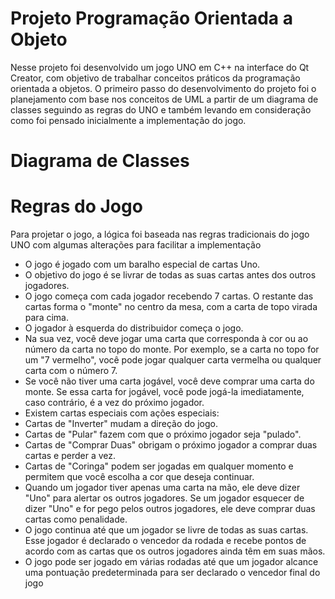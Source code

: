 # Projeto Programação Orientada a Objeto

Nesse projeto foi desenvolvido um jogo UNO em C++ na interface do Qt Creator, com objetivo de trabalhar conceitos práticos da programação orientada a objetos. O primeiro passo do desenvolvimento do projeto foi o planejamento com base nos conceitos de UML a partir de um diagrama de classes seguindo as regras do UNO e também levando em consideração como foi pensado inicialmente a implementação do jogo.

# Diagrama de Classes

# Regras do Jogo

Para projetar o jogo, a lógica foi baseada nas regras tradicionais do jogo UNO com algumas alterações para facilitar a implementação

- O jogo é jogado com um baralho especial de cartas Uno.
- O objetivo do jogo é se livrar de todas as suas cartas antes dos outros jogadores.
- O jogo começa com cada jogador recebendo 7 cartas. O restante das cartas forma o "monte" no centro da mesa, com a carta de topo virada para cima.
- O jogador à esquerda do distribuidor começa o jogo.
- Na sua vez, você deve jogar uma carta que corresponda à cor ou ao número da carta no topo do monte. Por exemplo, se a carta no topo for um "7 vermelho", você pode jogar qualquer carta vermelha ou qualquer carta com o número 7.
- Se você não tiver uma carta jogável, você deve comprar uma carta do monte. Se essa carta for jogável, você pode jogá-la imediatamente, caso contrário, é a vez do próximo jogador.
- Existem cartas especiais com ações especiais:
- Cartas de "Inverter" mudam a direção do jogo.
- Cartas de "Pular" fazem com que o próximo jogador seja "pulado".
- Cartas de "Comprar Duas" obrigam o próximo jogador a comprar duas cartas e perder a vez.
- Cartas de "Coringa" podem ser jogadas em qualquer momento e permitem que você escolha a cor que deseja continuar.
- Quando um jogador tiver apenas uma carta na mão, ele deve dizer "Uno" para alertar os outros jogadores. Se um jogador esquecer de dizer "Uno" e for pego pelos outros jogadores, ele deve comprar duas cartas como penalidade.
- O jogo continua até que um jogador se livre de todas as suas cartas. Esse jogador é declarado o vencedor da rodada e recebe pontos de acordo com as cartas que os outros jogadores ainda têm em suas mãos.
- O jogo pode ser jogado em várias rodadas até que um jogador alcance uma pontuação predeterminada para ser declarado o vencedor final do jogo
